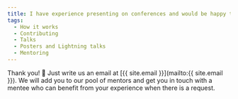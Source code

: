 ```yaml
---
title: I have experience presenting on conferences and would be happy to offer advice for junior presenters. How can I do that?
tags:
  - How it works
  - Contributing
  - Talks
  - Posters and Lightning talks
  - Mentoring
---
```

Thank you! :tada: Just write us an email at [{{ site.email }}](mailto:{{ site.email }}). We will add you to our pool of mentors and get you in touch with a mentee who can benefit from your experience when there is a request.
